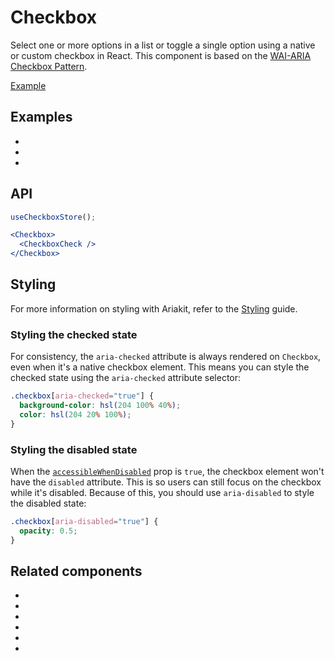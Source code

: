 # Checkbox

<div data-description>

Select one or more options in a list or toggle a single option using a native or custom checkbox in React. This component is based on the [WAI-ARIA Checkbox Pattern](https://www.w3.org/WAI/ARIA/apg/patterns/checkbox/).

</div>

<a href="../examples/checkbox/index.tsx" data-playground>Example</a>

## Examples

<div data-cards="examples">

- [](/examples/checkbox-as-button)
- [](/examples/checkbox-custom)
- [](/examples/checkbox-group)

</div>

## API

```jsx
useCheckboxStore();

<Checkbox>
  <CheckboxCheck />
</Checkbox>
```

## Styling

<aside data-type="note">

For more information on styling with Ariakit, refer to the [Styling](/guide/styling) guide.

</aside>

### Styling the checked state

For consistency, the `aria-checked` attribute is always rendered on `Checkbox`, even when it's a native checkbox element. This means you can style the checked state using the `aria-checked` attribute selector:

```css
.checkbox[aria-checked="true"] {
  background-color: hsl(204 100% 40%);
  color: hsl(204 20% 100%);
}
```

### Styling the disabled state

When the [`accessibleWhenDisabled`](/reference/checkbox#accessiblewhendisabled) prop is `true`, the checkbox element won't have the `disabled` attribute. This is so users can still focus on the checkbox while it's disabled. Because of this, you should use `aria-disabled` to style the disabled state:

```css
.checkbox[aria-disabled="true"] {
  opacity: 0.5;
}
```

## Related components

<div data-cards="components">

- [](/components/button)
- [](/components/form)
- [](/components/menu)
- [](/components/radio)
- [](/components/select)
- [](/components/command)

</div>
